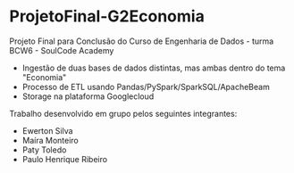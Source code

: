 # ProjetoFinal-G2Economia
Projeto Final para Conclusão do Curso de Engenharia de Dados - turma BCW6 - SoulCode Academy 

- Ingestão de duas bases de dados distintas, mas ambas dentro do tema "Economia"
- Processo de ETL usando Pandas/PySpark/SparkSQL/ApacheBeam
- Storage na plataforma Googlecloud

Trabalho desenvolvido em grupo pelos seguintes integrantes:

- Ewerton Silva
- Maíra Monteiro
- Paty Toledo
- Paulo Henrique Ribeiro
